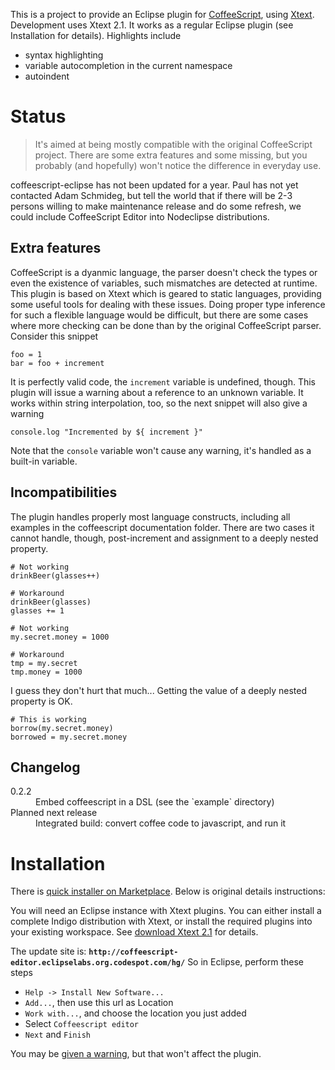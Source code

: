 This is a project to provide an Eclipse plugin for [CoffeeScript][coffeescript], using [Xtext][xtext].
Development uses Xtext 2.1.
It works as a regular Eclipse plugin (see Installation for details).
Highlights include

 - syntax highlighting
 - variable autocompletion in the current namespace
 - autoindent


# Status
> It's aimed at being mostly compatible with the original CoffeeScript project.
>There are some extra features and some missing,
 but you probably (and hopefully) won't notice the difference in everyday use.

coffeescript-eclipse has not been updated for a year. Paul has not yet contacted Adam Schmideg,
but tell the world that if there will be 2-3 persons willing to make maintenance release
and do some refresh, we could include CoffeeScript Editor into Nodeclipse distributions.

## Extra features
CoffeeScript is a dyanmic language,
 the parser doesn't check the types or even the existence of variables,
 such mismatches are detected at runtime.
This plugin is based on Xtext which is geared to static languages,
 providing some useful tools for dealing with these issues.
Doing proper type inference for such a flexible language would be difficult,
 but there are some cases where more checking can be done than by the original CoffeeScript parser.
Consider this snippet

    foo = 1
    bar = foo + increment

It is perfectly valid code, the `increment` variable is undefined, though.
This plugin will issue a warning about a reference to an unknown variable.
It works within string interpolation, too, so the next snippet will also give a warning

    console.log "Incremented by ${ increment }"

Note that the `console` variable won't cause any warning, it's handled as a built-in variable.

## Incompatibilities
The plugin handles properly most language constructs,
 including all examples in the coffeescript documentation folder.
There are two cases it cannot handle, though, post-increment and
assignment to a deeply nested property.

    # Not working
    drinkBeer(glasses++)  

    # Workaround
    drinkBeer(glasses)
    glasses += 1

    # Not working
    my.secret.money = 1000

    # Workaround
    tmp = my.secret
    tmp.money = 1000

I guess they don't hurt that much...
Getting the value of a deeply nested property is OK.

    # This is working
    borrow(my.secret.money)
    borrowed = my.secret.money

## Changelog

<dl>
  <dt>0.2.2</dt>
  <dd>Embed coffeescript in a DSL (see the `example` directory)</dd>
  <dt>Planned next release</dt>
  <dd>Integrated build: convert coffee code to javascript, and run it</dd>
</dl>

# Installation

There is [quick installer on Marketplace](http://marketplace.eclipse.org/content/coffeescript-editor-quick-installer).
 Below is original details instructions:

You will need an Eclipse instance with Xtext plugins.
You can either install a complete Indigo distribution with Xtext,
 or install the required plugins into your existing workspace.
See [download Xtext 2.1][xtext_download] for details.

The update site is: **`http://coffeescript-editor.eclipselabs.org.codespot.com/hg/`**
So in Eclipse, perform these steps

 - `Help -> Install New Software...` 
 - `Add...`, then use this url as Location
 - `Work with...`, and choose the location you just added
 - Select `Coffeescript editor`
 - `Next` and `Finish`

You may be [given a warning](https://bitbucket.org/adamschmideg/coffeescript-eclipse/issue/6/),
 but that won't affect the plugin.

  [coffeescript]: http://www.coffeescript.org
  [xtext]: http://www.xtext.org
  [xtext_download]: http://www.eclipse.org/Xtext/download.html
  [csep_bitbucket_download]: https://bitbucket.org/adamschmideg/coffeescript-eclipse/downloads
  [csep_github]: https://github.com/adamschmideg/coffeescript-eclipse 

